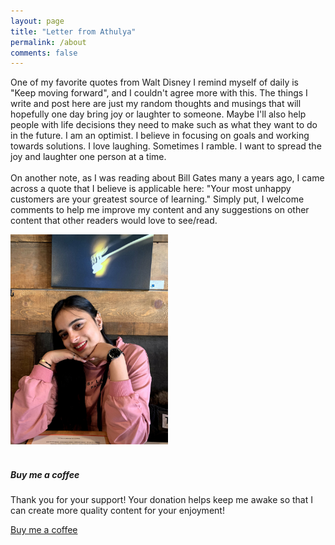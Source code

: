 ```yaml
---
layout: page
title: "Letter from Athulya"
permalink: /about
comments: false
---
```


<div class="row justify-content-between">
<div class="col-md-8 pr-5">

One of my favorite quotes from Walt Disney I remind myself of daily is "Keep moving forward", and I couldn't agree more with this. The things I write and post here are just my random thoughts and musings that will hopefully one day bring joy or laughter to someone. Maybe I'll also help people with life decisions they need to make such as what they want to do in the future. I am an optimist. I believe in focusing on goals and working towards solutions. I love laughing. Sometimes I ramble. I want to spread the joy and laughter one person at a time.
<br>
<br>
On another note, as I was reading about Bill Gates many a years ago, I came across a quote that I believe is applicable here: "Your most unhappy customers are your greatest source of learning." Simply put, I welcome comments to help me improve my content and any suggestions on other content that other readers would love to see/read.
</div>

<div class="col-md-4">
<div class="sticky-top sticky-top-80">
<img src="/assets/images/me.jpg" width="50%">
<br>
<br>
<h5>Buy me a coffee</h5>

<p>Thank you for your support! Your donation helps keep me awake so that I can create more quality content for your enjoyment!</p>

<a target="_blank" href="https://paypal.me/AthulyaBen" class="btn btn-danger">Buy me a coffee</a>

</div>
</div>
</div>
